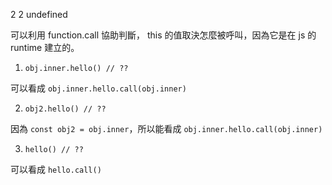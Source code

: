 2
2
undefined

可以利用 function.call 協助判斷， this 的值取決怎麼被呼叫，因為它是在 js 的 runtime 建立的。

1. `obj.inner.hello() // ??`

可以看成 `obj.inner.hello.call(obj.inner)`

2. `obj2.hello() // ??`

因為 `const obj2 = obj.inner`，所以能看成 `obj.inner.hello.call(obj.inner)`

3. `hello() // ??`

可以看成 `hello.call()`

